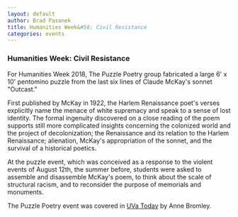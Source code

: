 ```yaml
---
layout: default
author: Brad Pasanek
title: Humanities Week&#58; Civil Resistance
categories: events
---
```


### Humanities Week: Civil Resistance

For Humanities Week 2018, The Puzzle Poetry group fabricated a large 6' x 10' pentomino puzzle from the last six lines of Claude McKay's sonnet "Outcast." 

First published by McKay in 1922, the Harlem Renaissance poet's verses explicitly name the menace of white supremacy and speak to a sense of lost identity. The formal ingenuity discovered on a close reading of the poem supports still more complicated insights concerning the colonized world and the project of decolonization; the Renaissance and its relation to the Harlem Renaissance; alienation, McKay's appropriation of the sonnet, and the survival of a historical poetics.

At the puzzle event, which was conceived as a response to the violent events of August 12th, the summer before, students were asked to assemble and disassemble McKay's poem, to think about the scale of structural racism, and to reconsider the purpose of memorials and monuments.

The Puzzle Poetry event was covered in [UVa Today](https://news.virginia.edu/content/build-poem-build-movement-its-all-part-humanities-week) by Anne Bromley.